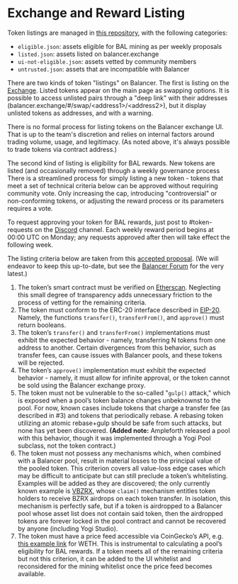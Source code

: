 # Exchange and Reward Listing

Token listings are managed in [this repository](https://github.com/balancer-labs/assets), with the following categories:

* `eligible.json`: assets eligible for BAL mining as per weekly proposals
* `listed.json`: assets listed on balancer.exchange
* `ui-not-eligible.json`: assets vetted by community members
* `untrusted.json`: assets that are incompatible with Balancer

There are two kinds of token "listings" on Balancer. The first is listing on the [Exchange](https://balancer.exchange/#/swap). Listed tokens appear on the main page as swapping options. It is possible to access unlisted pairs through a "deep link" with their addresses \(balancer.exchange/\#/swap/&lt;address1&gt;/&lt;address2&gt;\), but it display unlisted tokens as addresses, and with a warning.

There is no formal process for listing tokens on the Balancer exchange UI. That is up to the team's discretion and relies on internal factors around trading volume, usage, and legitimacy. \(As noted above, it's always possible to trade tokens via contract address.\)

The second kind of listing is eligibility for BAL rewards. New tokens are listed \(and occasionally removed\) through a weekly governance process There is a streamlined process for simply listing a new token - tokens that meet a set of technical criteria below can be approved without requiring community vote. Only increasing the cap, introducing "controversial" or non-conforming tokens, or adjusting the reward process or its parameters requires a vote.

To request approving your token for BAL rewards, just post to \#token-requests on the [Discord](https://discord.gg/ARJWaeF) channel. Each weekly reward period begins at 00:00 UTC on Monday; any requests approved after then will take effect the following week.

The listing criteria below are taken from this [accepted proposal](https://forum.balancer.finance/t/proposal-to-update-the-whitelist-process/217/4). \(We will endeavor to keep this up-to-date, but see the [Balancer Forum](https://forum.balancer.finance/) for the very latest.\)

1. The token’s smart contract must be verified on [Etherscan](https://etherscan.io/). Neglecting this small degree of transparency adds unnecessary friction to the process of vetting for the remaining criteria.
2. The token must conform to the ERC-20 interface described in [EIP-20](https://eips.ethereum.org/EIPS/eip-20). Namely, the functions `transfer()`, `transferFrom()`, and `approve()` must return booleans.
3. The token’s `transfer()` and `transferFrom()` implementations must exhibit the expected behavior - namely, transferring N tokens from one address to another. Certain divergences from this behavior, such as transfer fees, can cause issues with Balancer pools, and these tokens will be rejected.
4. The token’s `approve()` implementation must exhibit the expected behavior - namely, it must allow for infinite approval, or the token cannot be sold using the Balancer exchange proxy.
5. The token must not be vulnerable to the so-called "`gulp()` attack," which is exposed when a pool’s token balance changes unbeknownst to the pool. For now, known cases include tokens that charge a transfer fee \(as described in \#3\) and tokens that periodically rebase. A rebasing token utilizing an atomic rebase+gulp should be safe from such attacks, but none has yet been discovered. **\(Added note:** Ampleforth released a pool with this behavior, though it was implemented through a Yogi Pool subclass, not the token contract.\)
6. The token must not possess any mechanisms which, when combined with a Balancer pool, result in material losses to the principal value of the pooled token. This criterion covers all value-loss edge cases which may be difficult to anticipate but can still preclude a token’s whitelisting. Examples will be added as they are discovered; the only currently known example is [VBZRX](https://etherscan.io/address/0xB72B31907C1C95F3650b64b2469e08EdACeE5e8F), whose `claim()` mechanism entitles token holders to receive BZRX airdrops on each token transfer. In isolation, this mechanism is perfectly safe, but if a token is airdropped to a Balancer pool whose asset list does not contain said token, then the airdropped tokens are forever locked in the pool contract and cannot be recovered by anyone \(including Yogi Studio\).
7. The token must have a price feed accessible via CoinGecko’s API, e.g. [this example link](https://api.coingecko.com/api/v3/simple/token_price/ethereum?contract_addresses=0xC02aaA39b223FE8D0A0e5C4F27eAD9083C756Cc2&vs_currencies=usd) for WETH. This is instrumental to calculating a pool’s eligibility for BAL rewards. If a token meets all of the remaining criteria but not this criterion, it can be added to the UI whitelist and reconsidered for the mining whitelist once the price feed becomes available.

